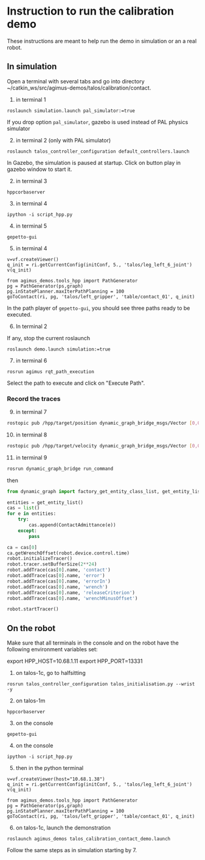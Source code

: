# Instruction to run the calibration demo

These instructions are meant to help run the demo in simulation or an a real
robot.

## In simulation

Open a terminal with several tabs and go into directory ~/catkin_ws/src/agimus-demos/talos/calibration/contact.

1. in terminal 1
```
roslaunch simulation.launch pal_simulator:=true
```
If you drop option `pal_simulator`, gazebo is used instead of PAL physics simulator

2. in terminal 2 (only with PAL simulator)
```
roslaunch talos_controller_configuration default_controllers.launch
```

In Gazebo, the simulation is paused at startup. Click on button play in gazebo window to
start it.

2. in terminal 3
```
hppcorbaserver
```

3. in terminal 4
```
ipython -i script_hpp.py
```

4. in terminal 5
```
gepetto-gui
```

5. in terminal 4
```
v=vf.createViewer()
q_init = ri.getCurrentConfig(initConf, 5., 'talos/leg_left_6_joint')
v(q_init)

from agimus_demos.tools_hpp import PathGenerator
pg = PathGenerator(ps,graph)
pg.inStatePlanner.maxIterPathPlanning = 100
goToContact(ri, pg, 'talos/left_gripper', 'table/contact_01', q_init)

```
In the path player of `gepetto-gui`, you should see three paths ready to be executed.

6. In terminal 2

If any, stop the current roslaunch
```
roslaunch demo.launch simulation:=true
```

7. in terminal 6
```
rosrun agimus rqt_path_execution
```
Select the path to execute and click on "Execute Path".

### Record the traces

9. in terminal 7
``` bash
rostopic pub /hpp/target/position dynamic_graph_bridge_msgs/Vector [0,0,0,0,0,0,0,0,0,0,0,0,0,0,0,0,0,0,0,0,0,0,0,0,0,0,0,0,0,0,0,0,0,0,0,0,0,0]
```

10. in terminal 8
``` bash
rostopic pub /hpp/target/velocity dynamic_graph_bridge_msgs/Vector [0,0,0,0,0,0,0,0,0,0,0,0,0,0,0,0,0,0,0,0,0,0,0,0,0,0,0,0,0,0,0,0,0,0,0,0,0,0]
```

11. in terminal 9
```bash
rosrun dynamic_graph_bridge run_command
```
then
```python
from dynamic_graph import factory_get_entity_class_list, get_entity_list

entities = get_entity_list()
cas = list()
for e in entities:
    try:
        cas.append(ContactAdmittance(e))
    except:
        pass

ca = cas[0]
ca.getWrenchOffset(robot.device.control.time)
robot.initializeTracer()
robot.tracer.setBufferSize(2**24)
robot.addTrace(cas[0].name, 'contact')
robot.addTrace(cas[0].name, 'error')
robot.addTrace(cas[0].name, 'errorIn')
robot.addTrace(cas[0].name, 'wrench')
robot.addTrace(cas[0].name, 'releaseCriterion')
robot.addTrace(cas[0].name, 'wrenchMinusOffset')

robot.startTracer()
```

## On the robot

Make sure that all terminals in the console and on the robot have the following
environment variables set:

export HPP_HOST=10.68.1.11
export HPP_PORT=13331

1. on talos-1c, go to halfsitting

```
rosrun talos_controller_configuration talos_initialisation.py --wrist -y
```

2. on talos-1m

```
hppcorbaserver
```

3. on the console
```
gepetto-gui
```

4. on the console
```
ipython -i script_hpp.py
```

5. then in the python terminal
```
v=vf.createViewer(host="10.68.1.38")
q_init = ri.getCurrentConfig(initConf, 5., 'talos/leg_left_6_joint')
v(q_init)

from agimus_demos.tools_hpp import PathGenerator
pg = PathGenerator(ps,graph)
pg.inStatePlanner.maxIterPathPlanning = 100
goToContact(ri, pg, 'talos/left_gripper', 'table/contact_01', q_init)
```

6. on talos-1c, launch the demonstration

```
roslaunch agimus_demos talos_calibration_contact_demo.launch
```

Follow the same steps as in simulation starting by 7.
